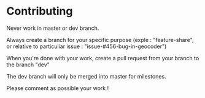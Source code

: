 Contributing
=======

Never work in master or dev branch.

Always create a branch for your specific purpose (exple : "feature-share", or relative to particuliar issue : "issue-#456-bug-in-geocoder")

When you're done with your work, create a pull request from your branch to
the branch "dev"

The dev branch will only be merged into master for milestones.

Please comment as possible your work !
